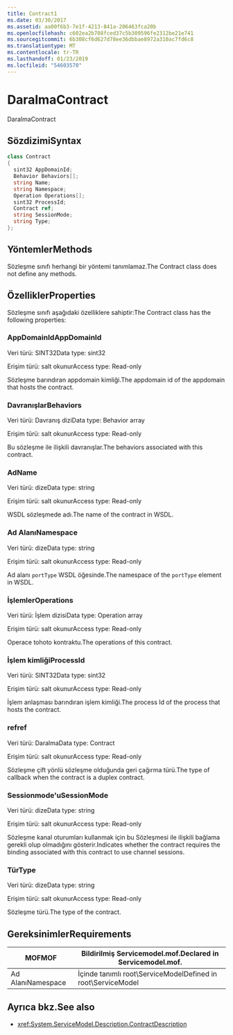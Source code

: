 ```yaml
---
title: Contract1
ms.date: 03/30/2017
ms.assetid: aa00f6b3-7e1f-4213-841a-206463fca20b
ms.openlocfilehash: c602ea2b708fced37c5b309596fe2312be21e741
ms.sourcegitcommit: 6b308cf6d627d78ee36dbbae8972a310ac7fd6c8
ms.translationtype: MT
ms.contentlocale: tr-TR
ms.lasthandoff: 01/23/2019
ms.locfileid: "54603570"
---
```

# <a name="contract"></a><span data-ttu-id="9fc3e-102">Daralma</span><span class="sxs-lookup"><span data-stu-id="9fc3e-102">Contract</span></span>
<span data-ttu-id="9fc3e-103">Daralma</span><span class="sxs-lookup"><span data-stu-id="9fc3e-103">Contract</span></span>  
  
## <a name="syntax"></a><span data-ttu-id="9fc3e-104">Sözdizimi</span><span class="sxs-lookup"><span data-stu-id="9fc3e-104">Syntax</span></span>  
  
```csharp
class Contract  
{  
  sint32 AppDomainId;  
  Behavior Behaviors[];  
  string Name;  
  string Namespace;  
  Operation Operations[];  
  sint32 ProcessId;  
  Contract ref;  
  string SessionMode;  
  string Type;  
};  
```  
  
## <a name="methods"></a><span data-ttu-id="9fc3e-105">Yöntemler</span><span class="sxs-lookup"><span data-stu-id="9fc3e-105">Methods</span></span>  
 <span data-ttu-id="9fc3e-106">Sözleşme sınıfı herhangi bir yöntemi tanımlamaz.</span><span class="sxs-lookup"><span data-stu-id="9fc3e-106">The Contract class does not define any methods.</span></span>  
  
## <a name="properties"></a><span data-ttu-id="9fc3e-107">Özellikler</span><span class="sxs-lookup"><span data-stu-id="9fc3e-107">Properties</span></span>  
 <span data-ttu-id="9fc3e-108">Sözleşme sınıfı aşağıdaki özelliklere sahiptir:</span><span class="sxs-lookup"><span data-stu-id="9fc3e-108">The Contract class has the following properties:</span></span>  
  
### <a name="appdomainid"></a><span data-ttu-id="9fc3e-109">AppDomainId</span><span class="sxs-lookup"><span data-stu-id="9fc3e-109">AppDomainId</span></span>  
 <span data-ttu-id="9fc3e-110">Veri türü: SINT32</span><span class="sxs-lookup"><span data-stu-id="9fc3e-110">Data type: sint32</span></span>  
  
 <span data-ttu-id="9fc3e-111">Erişim türü: salt okunur</span><span class="sxs-lookup"><span data-stu-id="9fc3e-111">Access type: Read-only</span></span>  
  
 <span data-ttu-id="9fc3e-112">Sözleşme barındıran appdomain kimliği.</span><span class="sxs-lookup"><span data-stu-id="9fc3e-112">The appdomain id of the appdomain that hosts the contract.</span></span>  
  
### <a name="behaviors"></a><span data-ttu-id="9fc3e-113">Davranışlar</span><span class="sxs-lookup"><span data-stu-id="9fc3e-113">Behaviors</span></span>  
 <span data-ttu-id="9fc3e-114">Veri türü: Davranış dizi</span><span class="sxs-lookup"><span data-stu-id="9fc3e-114">Data type: Behavior array</span></span>  
  
 <span data-ttu-id="9fc3e-115">Erişim türü: salt okunur</span><span class="sxs-lookup"><span data-stu-id="9fc3e-115">Access type: Read-only</span></span>  
  
 <span data-ttu-id="9fc3e-116">Bu sözleşme ile ilişkili davranışlar.</span><span class="sxs-lookup"><span data-stu-id="9fc3e-116">The behaviors associated with this contract.</span></span>  
  
### <a name="name"></a><span data-ttu-id="9fc3e-117">Ad</span><span class="sxs-lookup"><span data-stu-id="9fc3e-117">Name</span></span>  
 <span data-ttu-id="9fc3e-118">Veri türü: dize</span><span class="sxs-lookup"><span data-stu-id="9fc3e-118">Data type: string</span></span>  
  
 <span data-ttu-id="9fc3e-119">Erişim türü: salt okunur</span><span class="sxs-lookup"><span data-stu-id="9fc3e-119">Access type: Read-only</span></span>  
  
 <span data-ttu-id="9fc3e-120">WSDL sözleşmede adı.</span><span class="sxs-lookup"><span data-stu-id="9fc3e-120">The name of the contract in WSDL.</span></span>  
  
### <a name="namespace"></a><span data-ttu-id="9fc3e-121">Ad Alanı</span><span class="sxs-lookup"><span data-stu-id="9fc3e-121">Namespace</span></span>  
 <span data-ttu-id="9fc3e-122">Veri türü: dize</span><span class="sxs-lookup"><span data-stu-id="9fc3e-122">Data type: string</span></span>  
  
 <span data-ttu-id="9fc3e-123">Erişim türü: salt okunur</span><span class="sxs-lookup"><span data-stu-id="9fc3e-123">Access type: Read-only</span></span>  
  
 <span data-ttu-id="9fc3e-124">Ad alanı `portType` WSDL öğesinde.</span><span class="sxs-lookup"><span data-stu-id="9fc3e-124">The namespace of the `portType` element in WSDL.</span></span>  
  
### <a name="operations"></a><span data-ttu-id="9fc3e-125">İşlemler</span><span class="sxs-lookup"><span data-stu-id="9fc3e-125">Operations</span></span>  
 <span data-ttu-id="9fc3e-126">Veri türü: İşlem dizisi</span><span class="sxs-lookup"><span data-stu-id="9fc3e-126">Data type: Operation array</span></span>  
  
 <span data-ttu-id="9fc3e-127">Erişim türü: salt okunur</span><span class="sxs-lookup"><span data-stu-id="9fc3e-127">Access type: Read-only</span></span>  
  
 <span data-ttu-id="9fc3e-128">Operace tohoto kontraktu.</span><span class="sxs-lookup"><span data-stu-id="9fc3e-128">The operations of this contract.</span></span>  
  
### <a name="processid"></a><span data-ttu-id="9fc3e-129">İşlem kimliği</span><span class="sxs-lookup"><span data-stu-id="9fc3e-129">ProcessId</span></span>  
 <span data-ttu-id="9fc3e-130">Veri türü: SINT32</span><span class="sxs-lookup"><span data-stu-id="9fc3e-130">Data type: sint32</span></span>  
  
 <span data-ttu-id="9fc3e-131">Erişim türü: salt okunur</span><span class="sxs-lookup"><span data-stu-id="9fc3e-131">Access type: Read-only</span></span>  
  
 <span data-ttu-id="9fc3e-132">İşlem anlaşması barındıran işlem kimliği.</span><span class="sxs-lookup"><span data-stu-id="9fc3e-132">The process Id of the process that hosts the contract.</span></span>  
  
### <a name="ref"></a><span data-ttu-id="9fc3e-133">ref</span><span class="sxs-lookup"><span data-stu-id="9fc3e-133">ref</span></span>  
 <span data-ttu-id="9fc3e-134">Veri türü: Daralma</span><span class="sxs-lookup"><span data-stu-id="9fc3e-134">Data type: Contract</span></span>  
  
 <span data-ttu-id="9fc3e-135">Erişim türü: salt okunur</span><span class="sxs-lookup"><span data-stu-id="9fc3e-135">Access type: Read-only</span></span>  
  
 <span data-ttu-id="9fc3e-136">Sözleşme çift yönlü sözleşme olduğunda geri çağırma türü.</span><span class="sxs-lookup"><span data-stu-id="9fc3e-136">The type of callback when the contract is a duplex contract.</span></span>  
  
### <a name="sessionmode"></a><span data-ttu-id="9fc3e-137">Sessionmode'u</span><span class="sxs-lookup"><span data-stu-id="9fc3e-137">SessionMode</span></span>  
 <span data-ttu-id="9fc3e-138">Veri türü: dize</span><span class="sxs-lookup"><span data-stu-id="9fc3e-138">Data type: string</span></span>  
  
 <span data-ttu-id="9fc3e-139">Erişim türü: salt okunur</span><span class="sxs-lookup"><span data-stu-id="9fc3e-139">Access type: Read-only</span></span>  
  
 <span data-ttu-id="9fc3e-140">Sözleşme kanal oturumları kullanmak için bu Sözleşmesi ile ilişkili bağlama gerekli olup olmadığını gösterir.</span><span class="sxs-lookup"><span data-stu-id="9fc3e-140">Indicates whether the contract requires the binding associated with this contract to use channel sessions.</span></span>  
  
### <a name="type"></a><span data-ttu-id="9fc3e-141">Tür</span><span class="sxs-lookup"><span data-stu-id="9fc3e-141">Type</span></span>  
 <span data-ttu-id="9fc3e-142">Veri türü: dize</span><span class="sxs-lookup"><span data-stu-id="9fc3e-142">Data type: string</span></span>  
  
 <span data-ttu-id="9fc3e-143">Erişim türü: salt okunur</span><span class="sxs-lookup"><span data-stu-id="9fc3e-143">Access type: Read-only</span></span>  
  
 <span data-ttu-id="9fc3e-144">Sözleşme türü.</span><span class="sxs-lookup"><span data-stu-id="9fc3e-144">The type of the contract.</span></span>  
  
## <a name="requirements"></a><span data-ttu-id="9fc3e-145">Gereksinimler</span><span class="sxs-lookup"><span data-stu-id="9fc3e-145">Requirements</span></span>  
  
|<span data-ttu-id="9fc3e-146">MOF</span><span class="sxs-lookup"><span data-stu-id="9fc3e-146">MOF</span></span>|<span data-ttu-id="9fc3e-147">Bildirilmiş Servicemodel.mof.</span><span class="sxs-lookup"><span data-stu-id="9fc3e-147">Declared in Servicemodel.mof.</span></span>|  
|---------|-----------------------------------|  
|<span data-ttu-id="9fc3e-148">Ad Alanı</span><span class="sxs-lookup"><span data-stu-id="9fc3e-148">Namespace</span></span>|<span data-ttu-id="9fc3e-149">İçinde tanımlı root\ServiceModel</span><span class="sxs-lookup"><span data-stu-id="9fc3e-149">Defined in root\ServiceModel</span></span>|  
  
## <a name="see-also"></a><span data-ttu-id="9fc3e-150">Ayrıca bkz.</span><span class="sxs-lookup"><span data-stu-id="9fc3e-150">See also</span></span>
- <xref:System.ServiceModel.Description.ContractDescription>
